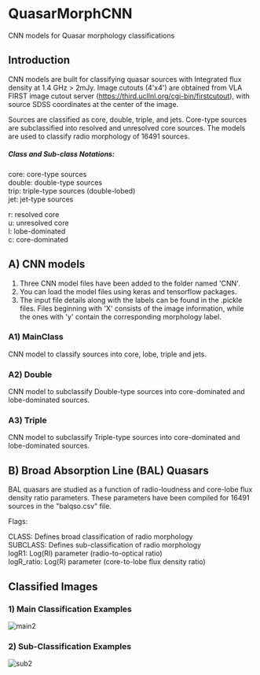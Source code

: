 # QuasarMorphCNN
CNN models for Quasar morphology classifications


## Introduction
CNN models are built for classifying quasar sources with Integrated flux density at 1.4 GHz > 2mJy. Image cutouts (4'x4') are obtained from VLA FIRST image cutout server (https://third.ucllnl.org/cgi-bin/firstcutout), with source SDSS coordinates at the center of the image. 

Sources are classified as core, double, triple, and jets. Core-type sources are subclassified into resolved and unresolved core sources. The models are used to classify radio morphology of 16491 sources.

##### Class and Sub-class Notations:<br/>
core: core-type sources<br/>
double: double-type sources<br/>
trip: triple-type sources (double-lobed)<br/>
jet: jet-type sources<br/>

r: resolved core<br/>
u: unresolved core<br/>
l: lobe-dominated <br/>
c: core-dominated<br/>

## A) CNN models<br/>
1. Three CNN model files have been added to the folder named 'CNN'.<br/>
2. You can load the model files using keras and tensorflow packages.<br/>
3. The input file details along with the labels can be found in the .pickle files. Files beginning with 'X' consists of the image information, while the ones with 'y' contain the corresponding morphology label.<br/>

### A1) MainClass<br/>
CNN model to classify sources into core, lobe, triple and jets. <br/>
### A2) Double<br/>
CNN model to subclassify Double-type sources into core-dominated and lobe-dominated sources.<br/>
### A3) Triple<br/>
CNN model to subclassify Triple-type sources into core-dominated and lobe-dominated sources.<br/>


## B) Broad Absorption Line (BAL) Quasars <br/>
BAL quasars are studied as a function of radio-loudness and core-lobe flux density ratio parameters. These parameters have been compiled for 16491 sources in the "balqso.csv" file.<br/>



Flags:<br/>

CLASS: Defines broad classification of radio morphology<br/>
SUBCLASS: Defines sub-classification of radio morphology<br/>
logR1: Log(RI) parameter (radio-to-optical ratio)<br/>
logR_ratio: Log(R) parameter (core-to-lobe flux density ratio)<br/>


## Classified Images

### 1) Main Classification Examples
![main2](https://user-images.githubusercontent.com/78647966/139008403-abd8c16c-3018-49e9-914b-9a90705780a1.jpg)

### 2) Sub-Classification Examples
![sub2](https://user-images.githubusercontent.com/78647966/139010395-61977376-973a-41d9-9ee3-21cf1ba126e6.jpg)

